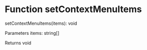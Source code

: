 # Function setContextMenuItems

setContextMenuItems(items): void

Parameters
    items: string[]
    
Returns void
